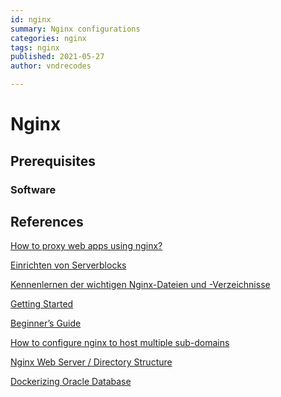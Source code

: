```yaml
---
id: nginx
summary: Nginx configurations
categories: nginx
tags: nginx
published: 2021-05-27
author: vndrecodes

---
```


# Nginx

## Prerequisites

### Software




## References

[How to proxy web apps using nginx?][nginx1]

[Einrichten von Serverblocks][nginx2]

[Kennenlernen der wichtigen Nginx-Dateien und -Verzeichnisse][nginx3]

[Getting Started][nginx4]

[Beginner’s Guide][nginx5]

[How to configure nginx to host multiple sub-domains][nginx6]

[Nginx Web Server / Directory Structure][nginx7]

[Dockerizing Oracle Database][hosts1]






[nginx1]: https://gist.github.com/soheilhy/8b94347ff8336d971ad0 "How to proxy web apps using nginx?"

[nginx2]: https://www.digitalocean.com/community/tutorials/how-to-install-nginx-on-ubuntu-20-04-de#schritt-5-–-einrichten-von-serverblocks-empfohlen "Einrichten von Serverblocks"

[nginx3]: https://www.digitalocean.com/community/tutorials/how-to-install-nginx-on-ubuntu-20-04-de#schritt-6-–-kennenlernen-der-wichtigen-nginx-dateien-und-verzeichnisse "Kennenlernen der wichtigen Nginx-Dateien und -Verzeichnisse"

[nginx4]: https://www.nginx.com/resources/wiki/start/ "Getting Started"

[nginx5]: http://nginx.org/en/docs/beginners_guide.html "Beginner’s Guide"

[nginx6]: https://stackoverflow.com/questions/55698400/how-to-configure-nginx-to-host-multiple-sub-domains "How to configure nginx to host multiple sub-domains"

[nginx7]: https://wiki.debian.org/Nginx/DirectoryStructure "Nginx Web Server / Directory Structure"

[hosts1]: http://www.fibel.org/linux/lfo-0.6.0/node483.html "Namensauflösung mit /etc/hosts und /etc/networks"
